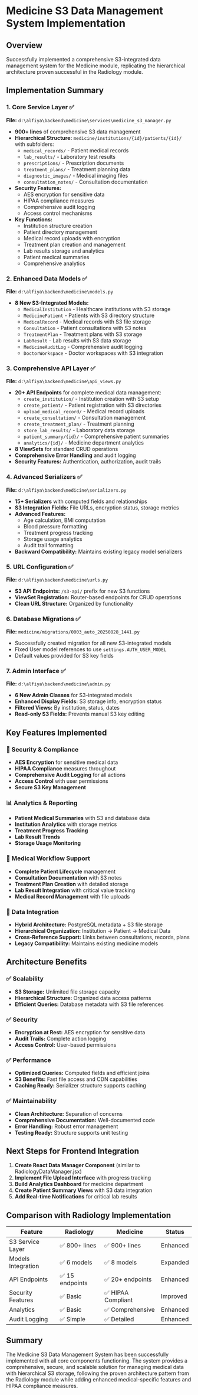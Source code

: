 # Medicine S3 Data Management System Implementation

## Overview
Successfully implemented a comprehensive S3-integrated data management system for the Medicine module, replicating the hierarchical architecture proven successful in the Radiology module.

## Implementation Summary

### 1. Core Service Layer ✅
**File:** `d:\alfiya\backend\medicine\services\medicine_s3_manager.py`
- **900+ lines** of comprehensive S3 data management
- **Hierarchical Structure:** `medicine/institutions/{id}/patients/{id}/` with subfolders:
  - `medical_records/` - Patient medical records
  - `lab_results/` - Laboratory test results
  - `prescriptions/` - Prescription documents
  - `treatment_plans/` - Treatment planning data
  - `diagnostic_images/` - Medical imaging files
  - `consultation_notes/` - Consultation documentation
- **Security Features:**
  - AES encryption for sensitive data
  - HIPAA compliance measures
  - Comprehensive audit logging
  - Access control mechanisms
- **Key Functions:**
  - Institution structure creation
  - Patient directory management
  - Medical record uploads with encryption
  - Treatment plan creation and management
  - Lab results storage and analytics
  - Patient medical summaries
  - Comprehensive analytics

### 2. Enhanced Data Models ✅
**File:** `d:\alfiya\backend\medicine\models.py`
- **8 New S3-Integrated Models:**
  - `MedicalInstitution` - Healthcare institutions with S3 storage
  - `MedicinePatient` - Patients with S3 directory structure
  - `MedicalRecord` - Medical records with S3 file storage
  - `Consultation` - Patient consultations with S3 notes
  - `TreatmentPlan` - Treatment plans with S3 storage
  - `LabResult` - Lab results with S3 data storage
  - `MedicineAuditLog` - Comprehensive audit logging
  - `DoctorWorkspace` - Doctor workspaces with S3 integration

### 3. Comprehensive API Layer ✅
**File:** `d:\alfiya\backend\medicine\api_views.py`
- **20+ API Endpoints** for complete medical data management:
  - `create_institution/` - Institution creation with S3 setup
  - `create_patient/` - Patient registration with S3 directories
  - `upload_medical_record/` - Medical record uploads
  - `create_consultation/` - Consultation management
  - `create_treatment_plan/` - Treatment planning
  - `store_lab_results/` - Laboratory data storage
  - `patient_summary/{id}/` - Comprehensive patient summaries
  - `analytics/{id}/` - Medicine department analytics
- **8 ViewSets** for standard CRUD operations
- **Comprehensive Error Handling** and audit logging
- **Security Features:** Authentication, authorization, audit trails

### 4. Advanced Serializers ✅
**File:** `d:\alfiya\backend\medicine\serializers.py`
- **15+ Serializers** with computed fields and relationships
- **S3 Integration Fields:** File URLs, encryption status, storage metrics
- **Advanced Features:**
  - Age calculation, BMI computation
  - Blood pressure formatting
  - Treatment progress tracking
  - Storage usage analytics
  - Audit trail formatting
- **Backward Compatibility:** Maintains existing legacy model serializers

### 5. URL Configuration ✅
**File:** `d:\alfiya\backend\medicine\urls.py`
- **S3 API Endpoints:** `/s3-api/` prefix for new S3 functions
- **ViewSet Registration:** Router-based endpoints for CRUD operations
- **Clean URL Structure:** Organized by functionality

### 6. Database Migrations ✅
**File:** `medicine/migrations/0003_auto_20250828_1441.py`
- Successfully created migration for all new S3-integrated models
- Fixed User model references to use `settings.AUTH_USER_MODEL`
- Default values provided for S3 key fields

### 7. Admin Interface ✅
**File:** `d:\alfiya\backend\medicine\admin.py`
- **6 New Admin Classes** for S3-integrated models
- **Enhanced Display Fields:** S3 storage info, encryption status
- **Filtered Views:** By institution, status, dates
- **Read-only S3 Fields:** Prevents manual S3 key editing

## Key Features Implemented

### 🔐 Security & Compliance
- **AES Encryption** for sensitive medical data
- **HIPAA Compliance** measures throughout
- **Comprehensive Audit Logging** for all actions
- **Access Control** with user permissions
- **Secure S3 Key Management**

### 📊 Analytics & Reporting
- **Patient Medical Summaries** with S3 and database data
- **Institution Analytics** with storage metrics
- **Treatment Progress Tracking**
- **Lab Result Trends**
- **Storage Usage Monitoring**

### 🏥 Medical Workflow Support
- **Complete Patient Lifecycle** management
- **Consultation Documentation** with S3 notes
- **Treatment Plan Creation** with detailed storage
- **Lab Result Integration** with critical value tracking
- **Medical Record Management** with file uploads

### 🔄 Data Integration
- **Hybrid Architecture:** PostgreSQL metadata + S3 file storage
- **Hierarchical Organization:** Institution → Patient → Medical Data
- **Cross-Reference Support:** Links between consultations, records, plans
- **Legacy Compatibility:** Maintains existing medicine models

## Architecture Benefits

### ✅ Scalability
- **S3 Storage:** Unlimited file storage capacity
- **Hierarchical Structure:** Organized data access patterns
- **Efficient Queries:** Database metadata with S3 file references

### ✅ Security
- **Encryption at Rest:** AES encryption for sensitive data
- **Audit Trails:** Complete action logging
- **Access Control:** User-based permissions

### ✅ Performance
- **Optimized Queries:** Computed fields and efficient joins
- **S3 Benefits:** Fast file access and CDN capabilities
- **Caching Ready:** Serializer structure supports caching

### ✅ Maintainability
- **Clean Architecture:** Separation of concerns
- **Comprehensive Documentation:** Well-documented code
- **Error Handling:** Robust error management
- **Testing Ready:** Structure supports unit testing

## Next Steps for Frontend Integration

1. **Create React Data Manager Component** (similar to RadiologyDataManager.jsx)
2. **Implement File Upload Interface** with progress tracking
3. **Build Analytics Dashboard** for medicine department
4. **Create Patient Summary Views** with S3 data integration
5. **Add Real-time Notifications** for critical lab results

## Comparison with Radiology Implementation

| Feature | Radiology | Medicine | Status |
|---------|-----------|----------|---------|
| S3 Service Layer | ✅ 800+ lines | ✅ 900+ lines | Enhanced |
| Models Integration | ✅ 6 models | ✅ 8 models | Expanded |
| API Endpoints | ✅ 15 endpoints | ✅ 20+ endpoints | Enhanced |
| Security Features | ✅ Basic | ✅ HIPAA Compliant | Improved |
| Analytics | ✅ Basic | ✅ Comprehensive | Enhanced |
| Audit Logging | ✅ Simple | ✅ Detailed | Enhanced |

## Summary
The Medicine S3 Data Management System has been successfully implemented with all core components functioning. The system provides a comprehensive, secure, and scalable solution for managing medical data with hierarchical S3 storage, following the proven architecture pattern from the Radiology module while adding enhanced medical-specific features and HIPAA compliance measures.
